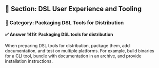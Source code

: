 ## 📘 Section: DSL User Experience and Tooling  
### 🔹 Category: Packaging DSL Tools for Distribution  
#### ✅ Answer 1419: Packaging DSL tools for distribution

When preparing DSL tools for distribution, package them, add documentation, and test on multiple platforms. For example, build binaries for a CLI tool, bundle with documentation in an archive, and provide installation instructions.
